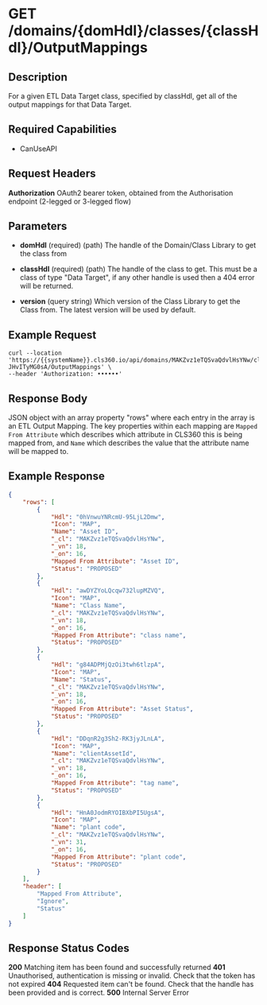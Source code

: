 # GET /domains/{domHdl}/classes/{classHdl}/OutputMappings

## Description
For a given ETL Data Target class, specified by classHdl, get all of the output mappings for that Data Target.

## Required Capabilities
* CanUseAPI

## Request Headers

**Authorization** OAuth2 bearer token, obtained from the Authorisation endpoint (2-legged or 3-legged flow)

## Parameters
* **domHdl** (required) (path) The handle of the Domain/Class Library to get the class from

* **classHdl** (required) (path) The handle of the class to get. This must be a class of type "Data Target", if any other handle is used then a 404 error will be returned.

* **version** (query string) Which version of the Class Library to get the Class from. The latest version will be used by default.


## Example Request
```
curl --location 'https://{{systemName}}.cls360.io/api/domains/MAKZvz1eTQSvaQdvlHsYNw/classes/4p8gbt4NQd-JHvITyMG0sA/OutputMappings' \
--header 'Authorization: ••••••'
```

## Response Body
JSON object with an array property "rows" where each entry in the array is an ETL Output Mapping. The key properties within each mapping are `Mapped From Attribute` which describes which attribute in CLS360 this is being mapped from, and `Name` which describes the value that the attribute name will be mapped to.

## Example Response
``` JSON
{
    "rows": [
        {
            "Hdl": "0hVnwuYNRcmU-95LjL2Dmw",
            "Icon": "MAP",
            "Name": "Asset ID",
            "_cl": "MAKZvz1eTQSvaQdvlHsYNw",
            "_vn": 18,
            "_on": 16,
            "Mapped From Attribute": "Asset ID",
            "Status": "PROPOSED"
        },
        {
            "Hdl": "awDYZYoLQcqw732lupMZVQ",
            "Icon": "MAP",
            "Name": "Class Name",
            "_cl": "MAKZvz1eTQSvaQdvlHsYNw",
            "_vn": 18,
            "_on": 16,
            "Mapped From Attribute": "class name",
            "Status": "PROPOSED"
        },
        {
            "Hdl": "g84ADPMjQzOi3twh6tlzpA",
            "Icon": "MAP",
            "Name": "Status",
            "_cl": "MAKZvz1eTQSvaQdvlHsYNw",
            "_vn": 18,
            "_on": 16,
            "Mapped From Attribute": "Asset Status",
            "Status": "PROPOSED"
        },
        {
            "Hdl": "DDqnR2g3Sh2-RK3jyJLnLA",
            "Icon": "MAP",
            "Name": "clientAssetId",
            "_cl": "MAKZvz1eTQSvaQdvlHsYNw",
            "_vn": 18,
            "_on": 16,
            "Mapped From Attribute": "tag name",
            "Status": "PROPOSED"
        },
        {
            "Hdl": "HnA0JodmRYOIBXbPI5UgsA",
            "Icon": "MAP",
            "Name": "plant code",
            "_cl": "MAKZvz1eTQSvaQdvlHsYNw",
            "_vn": 31,
            "_on": 16,
            "Mapped From Attribute": "plant code",
            "Status": "PROPOSED"
        }
    ],
    "header": [
        "Mapped From Attribute",
        "Ignore",
        "Status"
    ]
}
```

## Response Status Codes
**200** Matching item has been found and successfully returned
**401** Unauthorised, authentication is missing or invalid. Check that the token has not expired
**404** Requested item can't be found. Check that the handle has been provided and is correct.
**500** Internal Server Error



